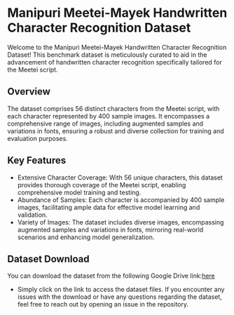 # Manipuri Meetei-Mayek Handwritten Character Recognition Dataset
Welcome to the Manipuri Meetei-Mayek Handwritten Character Recognition Dataset! This benchmark dataset is meticulously curated to aid in the advancement of handwritten character recognition specifically tailored for the Meetei script.

## Overview
The dataset comprises 56 distinct characters from the Meetei script, with each character represented by 400 sample images. It encompasses a comprehensive range of images, including augmented samples and variations in fonts, ensuring a robust and diverse collection for training and evaluation purposes.

## Key Features
- Extensive Character Coverage: With 56 unique characters, this dataset provides thorough coverage of the Meetei script, enabling comprehensive model training and testing.
- Abundance of Samples: Each character is accompanied by 400 sample images, facilitating ample data for effective model learning and validation.
- Variety of Images: The dataset includes diverse images, encompassing augmented samples and variations in fonts, mirroring real-world scenarios and enhancing model generalization.

## Dataset Download
You can download the dataset from the following Google Drive link:[here](https://drive.google.com/drive/folders/1NWRbqklyDKN408T9zIga4cS9PZf9vlBY?usp=sharing)

- Simply click on the link to access the dataset files. If you encounter any issues with the download or have any questions regarding the dataset, feel free to reach out by opening an issue in the repository.

